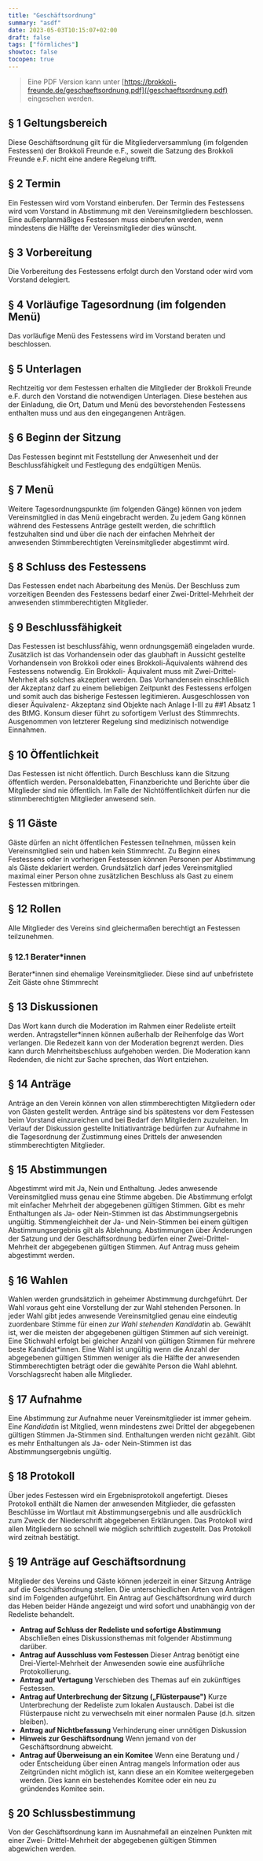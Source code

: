 ```yaml
---
title: "Geschäftsordnung"
summary: "asdf"
date: 2023-05-03T10:15:07+02:00
draft: false
tags: ["förmliches"]
showtoc: false
tocopen: true
---
```


> Eine PDF Version kann unter [https://brokkoli-freunde.de/geschaeftsordnung.pdf](/geschaeftsordnung.pdf) eingesehen werden.
<!--more-->

## § 1 Geltungsbereich
Diese Geschäftsordnung gilt für die Mitgliederversammlung (im folgenden Festessen) der
Brokkoli Freunde e.F., soweit die Satzung des Brokkoli Freunde e.F. nicht eine andere
Regelung trifft.

## § 2 Termin
Ein Festessen wird vom Vorstand einberufen. Der Termin des Festessens wird vom Vorstand
in Abstimmung mit den Vereinsmitgliedern beschlossen. Eine außerplanmäßiges Festessen
muss einberufen werden, wenn mindestens die Hälfte der Vereinsmitglieder dies wünscht.

## § 3 Vorbereitung
Die Vorbereitung des Festessens erfolgt durch den Vorstand oder wird vom Vorstand delegiert.

## § 4 Vorläufige Tagesordnung (im folgenden Menü)
Das vorläufige Menü des Festessens wird im Vorstand beraten und beschlossen.

## § 5 Unterlagen
Rechtzeitig vor dem Festessen erhalten die Mitglieder der Brokkoli Freunde e.F. durch den
Vorstand die notwendigen Unterlagen. Diese bestehen aus der Einladung, die Ort, Datum und
Menü des bevorstehenden Festessens enthalten muss und aus den eingegangenen Anträgen.

## § 6 Beginn der Sitzung
Das Festessen beginnt mit Feststellung der Anwesenheit und der Beschlussfähigkeit und
Festlegung des endgültigen Menüs.

## § 7 Menü
Weitere Tagesordnungspunkte (im folgenden Gänge) können von jedem Vereinsmitglied in
das Menü eingebracht werden. Zu jedem Gang können während des Festessens Anträge
gestellt werden, die schriftlich festzuhalten sind und über die nach der einfachen Mehrheit der
anwesenden Stimmberechtigten Vereinsmitglieder abgestimmt wird.

## § 8 Schluss des Festessens
Das Festessen endet nach Abarbeitung des Menüs. Der Beschluss zum vorzeitigen Beenden
des Festessens bedarf einer Zwei-Drittel-Mehrheit der anwesenden stimmberechtigten
Mitglieder.

## § 9 Beschlussfähigkeit
Das Festessen ist beschlussfähig, wenn ordnungsgemäß eingeladen wurde.
Zusätzlich ist das Vorhandensein oder das glaubhaft in Aussicht gestellte Vorhandensein von
Brokkoli oder eines Brokkoli-Äquivalents während des Festessens notwendig. Ein Brokkoli-
Äquivalent muss mit Zwei-Drittel-Mehrheit als solches akzeptiert werden. Das Vorhandensein
einschließlich der Akzeptanz darf zu einem beliebigen Zeitpunkt des Festessens erfolgen und
somit auch das bisherige Festessen legitimieren. Ausgeschlossen von dieser Äquivalenz-
Akzeptanz sind Objekte nach Anlage I-III zu ##1 Absatz 1 des BtMG. Konsum dieser führt zu
sofortigem Verlust des Stimmrechts. Ausgenommen von letzterer Regelung sind medizinisch notwendige Einnahmen.

## § 10 Öffentlichkeit
Das Festessen ist nicht öffentlich. Durch Beschluss kann die Sitzung öffentlich werden.
Personaldebatten, Finanzberichte und Berichte über die Mitglieder sind nie öffentlich. Im
Falle der Nichtöffentlichkeit dürfen nur die stimmberechtigten Mitglieder anwesend sein.

## § 11 Gäste
Gäste dürfen an nicht öffentlichen Festessen teilnehmen, müssen kein Vereinsmitglied sein
und haben kein Stimmrecht. Zu Beginn eines Festessens oder in vorherigen Festessen können
Personen per Abstimmung als Gäste deklariert werden. Grundsätzlich darf jedes
Vereinsmitglied maximal einer Person ohne zusätzlichen Beschluss als Gast zu einem
Festessen mitbringen.

## § 12 Rollen
Alle Mitglieder des Vereins sind gleichermaßen berechtigt an Festessen teilzunehmen.

### § 12.1 Berater*innen
Berater*innen sind ehemalige Vereinsmitglieder. Diese sind auf unbefristete Zeit Gäste ohne
Stimmrecht

## § 13 Diskussionen
Das Wort kann durch die Moderation im Rahmen einer Redeliste erteilt werden.
Antragsteller*innen können außerhalb der Reihenfolge das Wort verlangen. Die Redezeit
kann von der Moderation begrenzt werden. Dies kann durch Mehrheitsbeschluss aufgehoben
werden. Die Moderation kann Redenden, die nicht zur Sache sprechen, das Wort entziehen.

## § 14 Anträge
Anträge an den Verein können von allen stimmberechtigten Mitgliedern oder von Gästen
gestellt werden. Anträge sind bis spätestens vor dem Festessen beim Vorstand einzureichen
und bei Bedarf den Mitgliedern zuzuleiten. Im Verlauf der Diskussion gestellte
Initiativanträge bedürfen zur Aufnahme in die Tagesordnung der Zustimmung eines Drittels
der anwesenden stimmberechtigten Mitglieder.

## § 15 Abstimmungen
Abgestimmt wird mit Ja, Nein und Enthaltung. Jedes anwesende Vereinsmitglied muss genau eine Stimme abgeben. Die Abstimmung erfolgt mit einfacher Mehrheit der abgegebenen gültigen Stimmen. Gibt es mehr Enthaltungen als Ja- oder Nein-Stimmen ist das Abstimmungsergebnis ungültig. Stimmengleichheit der Ja- und Nein-Stimmen bei einem gültigen Abstimmungsergebnis gilt als Ablehnung. Abstimmungen über Änderungen der Satzung und der Geschäftsordnung bedürfen einer Zwei-Drittel-Mehrheit der abgegebenen gültigen Stimmen. Auf Antrag muss geheim abgestimmt werden.

## § 16 Wahlen
Wahlen werden grundsätzlich in geheimer Abstimmung durchgeführt. Der Wahl voraus geht eine Vorstellung der zur Wahl stehenden Personen. In jeder Wahl gibt jedes anwesende Vereinsmitglied genau eine eindeutig zuordenbare Stimme für eine*n zur Wahl stehenden Kandidat*in ab. Gewählt ist, wer die meisten der abgegebenen gültigen Stimmen auf sich vereinigt. Eine Stichwahl erfolgt bei gleicher Anzahl von gültigen Stimmen für mehrere beste Kandidat*innen. Eine Wahl ist ungültig wenn die Anzahl der abgegebenen gültigen Stimmen weniger als die Hälfte der anwesenden Stimmberechtigten beträgt oder die gewählte Person die Wahl ablehnt. Vorschlagsrecht haben alle Mitglieder.


## § 17 Aufnahme
Eine Abstimmung zur Aufnahme neuer Vereinsmitglieder ist immer geheim. Ein*e
Kandidat*in ist Mitglied, wenn mindestens zwei Drittel der abgegebenen gültigen Stimmen
Ja-Stimmen sind. Enthaltungen werden nicht gezählt. Gibt es mehr Enthaltungen als Ja- oder Nein-Stimmen ist das Abstimmungsergebnis ungültig.

## § 18 Protokoll
Über jedes Festessen wird ein Ergebnisprotokoll angefertigt. Dieses Protokoll enthält die
Namen der anwesenden Mitglieder, die gefassten Beschlüsse im Wortlaut mit
Abstimmungsergebnis und alle ausdrücklich zum Zweck der Niederschrift abgegebenen
Erklärungen. Das Protokoll wird allen Mitgliedern so schnell wie möglich schriftlich
zugestellt. Das Protokoll wird zeitnah bestätigt.

## § 19 Anträge auf Geschäftsordnung
Mitglieder des Vereins und Gäste können jederzeit in einer Sitzung Anträge auf die
Geschäftsordnung stellen. Die unterschiedlichen Arten von Anträgen sind im Folgenden
aufgeführt. Ein Antrag auf Geschäftsordnung wird durch das Heben beider Hände angezeigt
und wird sofort und unabhängig von der Redeliste behandelt.

- **Antrag auf Schluss der Redeliste und sofortige Abstimmung**
    Abschließen eines Diskussionsthemas mit folgender Abstimmung darüber.
- **Antrag auf Ausschluss vom Festessen**
    Dieser Antrag benötigt eine Drei-Viertel-Mehrheit der Anwesenden sowie eine
    ausführliche Protokollierung.
- **Antrag auf Vertagung**
    Verschieben des Themas auf ein zukünftiges Festessen.
- **Antrag auf Unterbrechung der Sitzung („Flüsterpause")**
    Kurze Unterbrechung der Redeliste zum lokalen Austausch. Dabei ist die Flüsterpause
    nicht zu verwechseln mit einer normalen Pause (d.h. sitzen bleiben).
- **Antrag auf Nichtbefassung**
    Verhinderung einer unnötigen Diskussion
- **Hinweis zur Geschäftsordnung**
    Wenn jemand von der Geschäftsordnung abweicht.
- **Antrag auf Überweisung an ein Komitee**
    Wenn eine Beratung und / oder Entscheidung über einen Antrag mangels Information
    oder aus Zeitgründen nicht möglich ist, kann diese an ein Komitee weitergegeben
    werden. Dies kann ein bestehendes Komitee oder ein neu zu gründendes Komitee sein.

## § 20 Schlussbestimmung
Von der Geschäftsordnung kann im Ausnahmefall an einzelnen Punkten mit einer Zwei-
Drittel-Mehrheit der abgegebenen gültigen Stimmen abgewichen werden.



